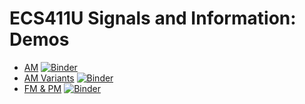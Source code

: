 # ECS411U Signals and Information: Demos

- [AM](https://jpauwels.github.io/ecs411u-signals-and-information-demos/am.html) [![Binder](https://mybinder.org/badge_logo.svg)](https://mybinder.org/v2/gh/jpauwels/ecs411u-signals-and-information-demos/HEAD?labpath=AM.ipynb)
- [AM Variants](https://jpauwels.github.io/ecs411u-signals-and-information-demos/am-variants.html) [![Binder](https://mybinder.org/badge_logo.svg)](https://mybinder.org/v2/gh/jpauwels/ecs411u-signals-and-information-demos/HEAD?labpath=AM-variants.ipynb)
- [FM & PM](https://jpauwels.github.io/ecs411u-signals-and-information-demos/fm-pm.html) [![Binder](https://mybinder.org/badge_logo.svg)](https://mybinder.org/v2/gh/jpauwels/ecs411u-signals-and-information-demos/HEAD?labpath=FM-PM.ipynb)
